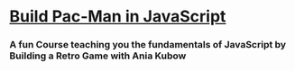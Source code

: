 # [Build Pac-Man in JavaScript](https://scrimba.com/playlist/p6wLxAY)
### A fun Course teaching you the fundamentals of JavaScript by Building a Retro Game with Ania Kubow

